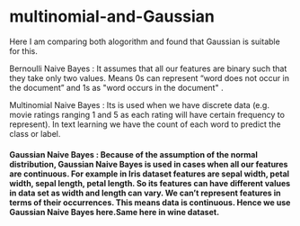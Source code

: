 # multinomial-and-Gaussian
Here I am comparing both alogorithm and found that Gaussian is suitable for this.



Bernoulli Naive Bayes : It assumes that all our features are binary such that they take only two values. Means 0s can represent “word does not occur in the document” and 1s as "word occurs in the document" .

Multinomial Naive Bayes : Its is used when we have discrete data (e.g. movie ratings ranging 1 and 5 as each rating will have certain frequency to represent). In text learning we have the count of each word to predict the class or label.

#### Gaussian Naive Bayes : Because of the assumption of the normal distribution, Gaussian Naive Bayes is used in cases when all our features are continuous. For example in Iris dataset features are sepal width, petal width, sepal length, petal length. So its features can have different values in data set as width and length can vary. We can’t represent features in terms of their occurrences. This means data is continuous. Hence we use Gaussian Naive Bayes here.Same here in wine dataset.
